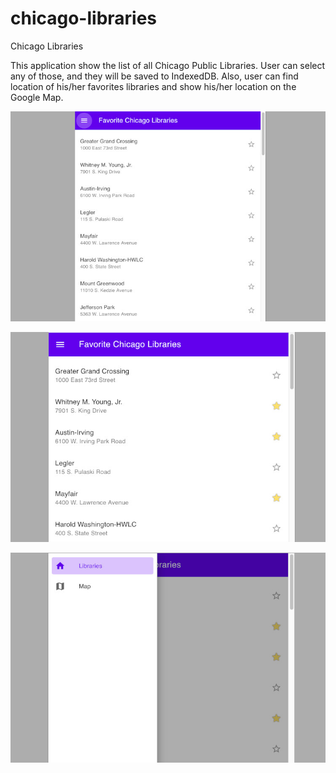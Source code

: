 # chicago-libraries
Chicago Libraries


This application show the list of all Chicago Public Libraries. User can select any of those, and they will be saved to IndexedDB. Also, user can find location of his/her favorites libraries and show his/her location on the Google Map.

![Screenshot 1](screenshots/chicago_libraries_1.jpg "Screenshot 1")

![Screenshot 2](screenshots/chicago_libraries_2.jpg "Screenshot 2")

![Screenshot 3](screenshots/chicago_libraries_3.jpg "Screenshot 3")